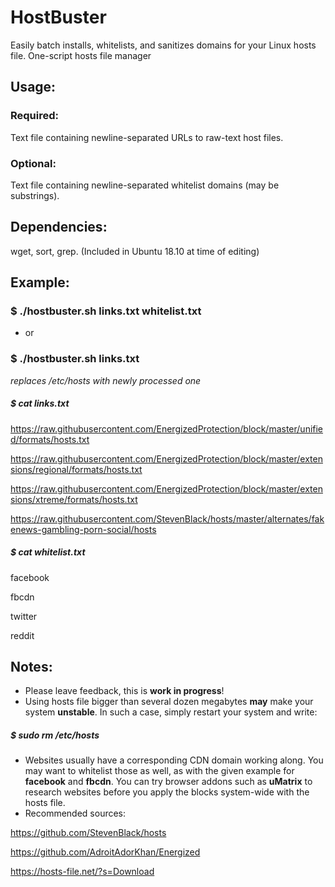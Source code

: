# HostBuster
Easily batch installs, whitelists, and sanitizes domains for your Linux hosts file. One-script hosts file manager

## Usage:
### Required:
Text file containing newline-separated URLs to raw-text host files.
### Optional:
Text file containing newline-separated whitelist domains (may be substrings).
## Dependencies:
wget, sort, grep. (Included in Ubuntu 18.10 at time of editing)

## Example:

### $ ./hostbuster.sh links.txt whitelist.txt
- or
### $ ./hostbuster.sh links.txt
*replaces /etc/hosts with newly processed one*



##### $ cat links.txt
https://raw.githubusercontent.com/EnergizedProtection/block/master/unified/formats/hosts.txt

https://raw.githubusercontent.com/EnergizedProtection/block/master/extensions/regional/formats/hosts.txt

https://raw.githubusercontent.com/EnergizedProtection/block/master/extensions/xtreme/formats/hosts.txt

https://raw.githubusercontent.com/StevenBlack/hosts/master/alternates/fakenews-gambling-porn-social/hosts


##### $ cat whitelist.txt
facebook

fbcdn

twitter

reddit

## Notes:
- Please leave feedback, this is **work in progress**!
- Using hosts file bigger than several dozen megabytes **may** make your system **unstable**. In such a case, simply restart your system and write:
##### $ sudo rm /etc/hosts



- Websites usually have a corresponding CDN domain working along. You may want to whitelist those as well, as with the given example for **facebook** and **fbcdn**. You can try browser addons such as **uMatrix** to research websites before you apply the blocks system-wide with the hosts file.
- Recommended sources:

https://github.com/StevenBlack/hosts

https://github.com/AdroitAdorKhan/Energized

https://hosts-file.net/?s=Download
